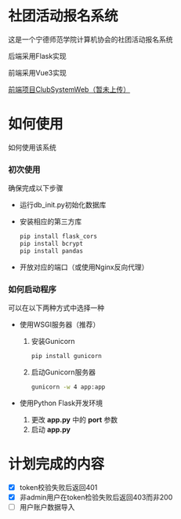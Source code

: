 # 社团活动报名系统

这是一个宁德师范学院计算机协会的社团活动报名系统

后端采用Flask实现

前端采用Vue3实现

[前端项目ClubSystemWeb（暂未上传）](https://github.com/lacimoc/)

# 如何使用

如何使用该系统

### 初次使用

确保完成以下步骤

- 运行db_init.py初始化数据库

- 安装相应的第三方库

  ```bash
  pip install flask_cors
  pip install bcrypt
  pip install pandas
  ```

  

- 开放对应的端口（或使用Nginx反向代理）

### 如何启动程序

可以在以下两种方式中选择一种

- 使用WSGI服务器（推荐）

  1. 安装Gunicorn

     ```bash
     pip install gunicorn
     ```

     

  2. 启动Gunicorn服务器

     ``` bash
     gunicorn -w 4 app:app
     ```

     

- 使用Python Flask开发环境

  1. 更改 **app.py** 中的 **port** 参数
  2. 启动 **app.py**

# 计划完成的内容

- [x] token校验失败后返回401
- [x] 非admin用户在token检验失败后返回403而非200
- [ ] 用户账户数据导入
